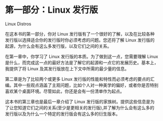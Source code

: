 # 第一部分：Linux 发行版

<!-- ch 1~3 -->

Linux Distros

在这本书的第一部分，你对 Linux 发行版有了一个很好的了解，以及在比较各种发行版以选择适合你的发行版时你必须考虑的问题。您还将了解 Linux 发行版的起源，为什么会有这么多发行版，以及它们之间的关系。

在第一章中，你学习了 Linux 发行版的本质。为了做到这一点，您需要理解 Linux 是什么，而完成这一点的最好方法是了解它的起源和一点它的发展历史。基本上，我提供了将 Linux 及其发行版放在上下文中所需的最少量的信息。

第二章是为了比较两个或更多 Linux 发行版的性能和特性而必须考虑的要点的汇编。其中一些观点涵盖了主观问题，比如个人对一种美学的偏好，或者你是否特别喜欢某个桌面环境。尽管如此，你还是会有一份清单作为起点。

这本书的第三章也是最后一章介绍了 Linux 发行版的家族树。提供这些信息是为了让您知道它们之间的关系(至少是更相关的发行版),并了解为什么会有这么多的发行版以及为什么一个特定的发行版会有这么多的衍生版本。